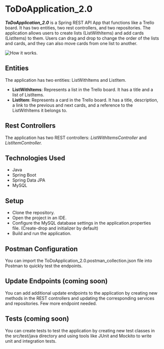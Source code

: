 # ToDoApplication_2.0
***ToDoApplication_2.0*** is a Spring REST API App that functions like a Trello board.
It has two entities, two rest controllers, and two repositories.
The application allows users to create lists (ListWithItems) and add cards (ListItems) to them. 
Users can drag and drop to change the order of the lists and cards, and they can also move cards from one list to another.

![How it works.](C:\Users\taras\IdeaProjects\ToDoApplication\ToDoApplication_2.0.png)

## Entities
The application has two entities: ListWithItems and ListItem.

+ **ListWithItems**: Represents a list in the Trello board.
    It has a title and a list of ListItems.
+ **ListItem**: Represents a card in the Trello board.
  It has a title, description, a link to the previous and next cards, and a reference to the ListWithItems it belongs to.

## Rest Controllers
The application has two REST controllers: *ListWithItemsController* and *ListItemController.*

## Technologies Used
+ Java
+ Spring Boot
+ Spring Data JPA
+ MySQL

## Setup
+ Clone the repository.
+ Open the project in an IDE.
+ Configure the MySQL database settings in the application.properties file. (Create-drop and initializer by default)
+ Build and run the application.


## Postman Configuration
You can import the ToDoApplication_2.0.postman_collection.json file into Postman to quickly test the endpoints.

## Update Endpoints (coming soon)
You can add additional update endpoints to the application by creating new methods in the REST controllers and updating the corresponding services and repositories. Few more endpoint needed.

## Tests (coming soon)
You can create tests to test the application by creating new test classes in the src/test/java directory and using tools like JUnit and Mockito to write unit and integration tests.